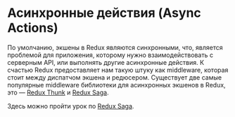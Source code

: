# Асинхронные действия \(Async Actions\)

По умолчанию, экшены в Redux являются синхронными, что, является проблемой для приложения, которому нужно взаимодействовать с серверным API, или выполнять другие асинхронные действия. К счастью Redux предоставляет нам такую штуку как middleware, которая стоит между диспатчом экшена и редюсером. Существует две самые популярные middleware библиотеки для асинхронных экшенов в Redux, это — [Redux Thunk](https://github.com/reduxjs/redux-thunk) и [Redux Saga](https://github.com/redux-saga/redux-saga). 

Здесь можно пройти урок по  [Redux Saga](https://ru.redux-saga.js.org/).

